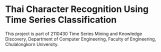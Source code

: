 # Thai Character Recognition Using Time Series Classification

This project is part of 2110430 Time Series Mining and Knowledge Discovery, Department of Computer Engineering, Faculty of Engineering, Chulalongkorn University.

